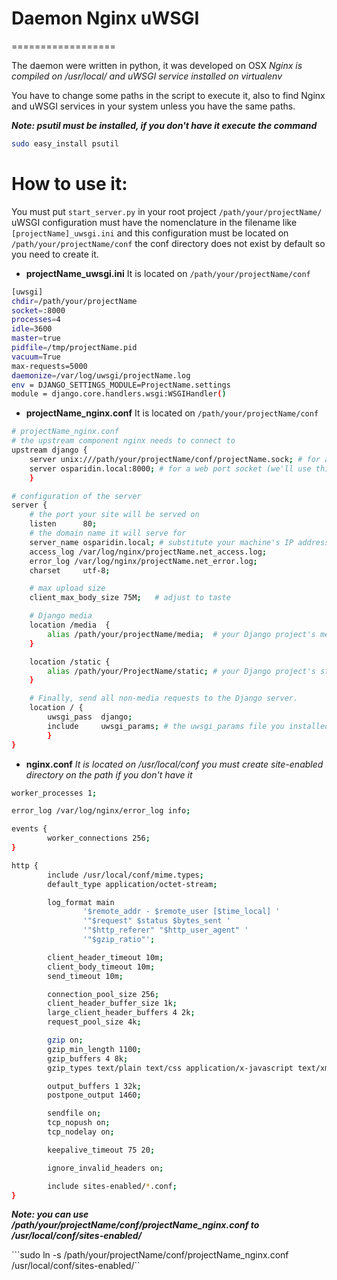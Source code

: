 # Daemon Nginx uWSGI
==================

The daemon were written in python, it was developed on OSX
*Nginx is compiled on /usr/local/ and uWSGI service installed on virtualenv*

You have to change some paths in the script to execute it, also to find Nginx and uWSGI services in your system unless you have the same paths.

***Note: psutil must be installed, if you don't have it execute the command***

```bash
sudo easy_install psutil
```


# How to use it:

You must put ``start_server.py`` in your root project ``/path/your/projectName/``
uWSGI configuration must have the nomenclature in the filename like ``[projectName]_uwsgi.ini`` and this configuration must be located on ``/path/your/projectName/conf`` the conf directory does not exist by default so you need to create it.

* **projectName_uwsgi.ini**
It is located on ``/path/your/projectName/conf``

```bash
[uwsgi]
chdir=/path/your/projectName
socket=:8000
processes=4
idle=3600
master=true
pidfile=/tmp/projectName.pid
vacuum=True
max-requests=5000
daemonize=/var/log/uwsgi/projectName.log
env = DJANGO_SETTINGS_MODULE=ProjectName.settings
module = django.core.handlers.wsgi:WSGIHandler()
```

* **projectName_nginx.conf**
It is located on ``/path/your/projectName/conf``

```bash
# projectName_nginx.conf
# the upstream component nginx needs to connect to
upstream django {
    server unix:///path/your/projectName/conf/projectName.sock; # for a file socket
    server osparidin.local:8000; # for a web port socket (we'll use this first)
    }

# configuration of the server
server {
    # the port your site will be served on
    listen      80;
    # the domain name it will serve for
    server_name osparidin.local; # substitute your machine's IP address or FQDN
    access_log /var/log/nginx/projectName.net_access.log;
    error_log /var/log/nginx/projectName.net_error.log;
    charset     utf-8;

    # max upload size
    client_max_body_size 75M;   # adjust to taste

    # Django media
    location /media  {
        alias /path/your/projectName/media;  # your Django project's media files - amend as required
    }

    location /static {
        alias /path/your/ProjectName/static; # your Django project's static files - amend as required
    }

    # Finally, send all non-media requests to the Django server.
    location / {
        uwsgi_pass  django;
        include     uwsgi_params; # the uwsgi_params file you installed
        }
}
```
* **nginx.conf**
*It is located on /usr/local/conf you must create site-enabled directory on the path if you don't have it*

```bash
worker_processes 1;

error_log /var/log/nginx/error_log info;

events {
        worker_connections 256;
}

http {
        include /usr/local/conf/mime.types;
        default_type application/octet-stream;

        log_format main
                '$remote_addr - $remote_user [$time_local] '
                '"$request" $status $bytes_sent '
                '"$http_referer" "$http_user_agent" '
                '"$gzip_ratio"';

        client_header_timeout 10m;
        client_body_timeout 10m;
        send_timeout 10m;

        connection_pool_size 256;
        client_header_buffer_size 1k;
        large_client_header_buffers 4 2k;
        request_pool_size 4k;

        gzip on;
        gzip_min_length 1100;
        gzip_buffers 4 8k;
        gzip_types text/plain text/css application/x-javascript text/xml application/xml application/xml+rss text/javascript;

        output_buffers 1 32k;
        postpone_output 1460;

        sendfile on;
        tcp_nopush on;
        tcp_nodelay on;

        keepalive_timeout 75 20;

        ignore_invalid_headers on;

        include sites-enabled/*.conf;
}
```

***Note: you can use /path/your/projectName/conf/projectName_nginx.conf to /usr/local/conf/sites-enabled/***

```sudo ln -s /path/your/projectName/conf/projectName_nginx.conf /usr/local/conf/sites-enabled/``